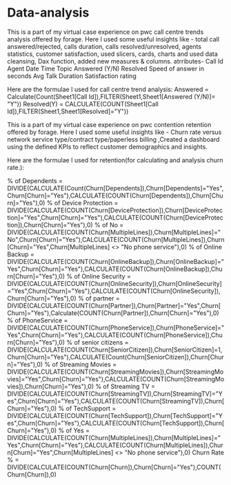 # Data-analysis
This is a part of my virtual case experience on pwc call centre trends analysis offered by forage. Here I used some useful insights like - total call answered/rejected, calls duration, calls resolved/unresolved, agents statistics, customer satisfaction, used slicers, cards, charts and used data cleansing, Dax function, added new measures & columns.
atrributes-
Call Id
Agent
Date
Time
Topic
Answered (Y/N)
Resolved
Speed of answer in seconds
Avg Talk Duration
Satisfaction rating

Here are the formulae I used for call centre trend analysis:
Answered = Calculate(Count(Sheet1[Call Id]),FILTER(Sheet1,Sheet1[Answered (Y/N)]= "Y"))
Resolved(Y) = CALCULATE(COUNT(Sheet1[Call Id]),FILTER(Sheet1,Sheet1[Resolved]="Y"))

This is a part of my virtual case experience on pwc contention retention offered by forage. Here I used some useful insights like - 
Churn rate versus network service type/contract type/paperless billing ,Created a dashboard using the defined KPIs to reflect customer demographics and insights.

Here are the formulae I used for retention(for calculating and analysis churn rate.):

% of Dependents = DIVIDE(CALCULATE(Count(Churn[Dependents]),Churn[Dependents]="Yes",Churn[Churn]="Yes"),CALCULATE(COUNT(Churn[Dependents]),Churn[Churn]="Yes"),0)
% of Device Protection = DIVIDE(CALCULATE(COUNT(Churn[DeviceProtection]),Churn[DeviceProtection]="Yes",Churn[Churn]="Yes"),CALCULATE(COUNT(Churn[DeviceProtection]),Churn[Churn]="Yes"),0)
% of No = DIVIDE(CALCULATE(COUNT(Churn[MultipleLines]),Churn[MultipleLines]="No",Churn[Churn]="Yes"),CALCULATE(COUNT(Churn[MultipleLines]),Churn[Churn]="Yes",Churn[MultipleLines] <> "No phone service"),0)
% of Online Backup = DIVIDE(CALCULATE(COUNT(Churn[OnlineBackup]),Churn[OnlineBackup]="Yes",Churn[Churn]="Yes"),CALCULATE(COUNT(Churn[OnlineBackup]),Churn[Churn]="Yes"),0)
% of Online Security = DIVIDE(CALCULATE(COUNT(Churn[OnlineSecurity]),Churn[OnlineSecurity]="Yes",Churn[Churn]="Yes"),CALCULATE(COUNT(Churn[OnlineSecurity]),Churn[Churn]="Yes"),0)
% of partner = DIVIDE(CALCULATE(COUNT(Churn[Partner]),Churn[Partner]="Yes",Churn[Churn]="Yes"),Calculate(COUNT(Churn[Partner]),Churn[Churn]="Yes"),0)
% of PhoneService = DIVIDE(CALCULATE(COUNT(Churn[PhoneService]),Churn[PhoneService]="Yes",Churn[Churn]="Yes"),CALCULATE(COUNT(Churn[PhoneService]),Churn[Churn]="Yes"),0)
% of senior citizens = DIVIDE(CALCULATE(COUNT(Churn[SeniorCitizen]),Churn[SeniorCitizen]=1,Churn[Churn]="Yes"),CALCULATE(Count(Churn[SeniorCitizen]),Churn[Churn]="Yes"),0)
% of Streaming Movies = DIVIDE(CALCULATE(COUNT(Churn[StreamingMovies]),Churn[StreamingMovies]="Yes",Churn[Churn]="Yes"),CALCULATE(COUNT(Churn[StreamingMovies]),Churn[Churn]="Yes"),0)
% of Streaming TV = DIVIDE(CALCULATE(COUNT(Churn[StreamingTV]),Churn[StreamingTV]="Yes",Churn[Churn]="Yes"),CALCULATE(COUNT(Churn[StreamingTV]),Churn[Churn]="Yes"),0)
% of TechSupport = DIVIDE(CALCULATE(COUNT(Churn[TechSupport]),Churn[TechSupport]="Yes",Churn[Churn]="Yes"),CALCULATE(COUNT(Churn[TechSupport]),Churn[Churn]="Yes"),0)
% of Yes = DIVIDE(CALCULATE(COUNT(Churn[MultipleLines]),Churn[MultipleLines]="Yes",Churn[Churn]="Yes"),CALCULATE(COUNT(Churn[MultipleLines]),Churn[Churn]="Yes",Churn[MultipleLines] <> "No phone service"),0)
Churn Rate % = DIVIDE(CALCULATE(COUNT(Churn[Churn]),Churn[Churn]="Yes"),COUNT(Churn[Churn]),0)

